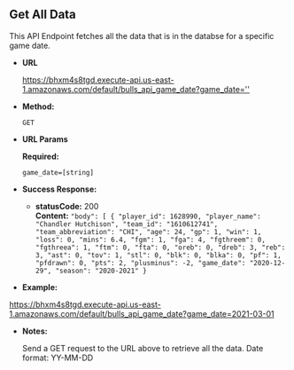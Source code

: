 **Get All Data**
----
  This API Endpoint fetches all the data that is in the databse for a specific game date.
  
* **URL**

  <https://bhxm4s8tgd.execute-api.us-east-1.amazonaws.com/default/bulls_api_game_date?game_date=''>

* **Method:**
  
  `GET`

  
*  **URL Params**

   **Required:**
 
   `game_date=[string]`


* **Success Response:**
  

  * **statusCode:** 200 <br />
    **Content:** `"body": [
        {
            "player_id": 1628990,
            "player_name": "Chandler Hutchison",
            "team_id": "1610612741",
            "team_abbreviation": "CHI",
            "age": 24,
            "gp": 1,
            "win": 1,
            "loss": 0,
            "mins": 6.4,
            "fgm": 1,
            "fga": 4,
            "fgthreem": 0,
            "fgthreea": 1,
            "ftm": 0,
            "fta": 0,
            "oreb": 0,
            "dreb": 3,
            "reb": 3,
            "ast": 0,
            "tov": 1,
            "stl": 0,
            "blk": 0,
            "blka": 0,
            "pf": 1,
            "pfdrawn": 0,
            "pts": 2,
            "plusminus": -2,
            "game_date": "2020-12-29",
            "season": "2020-2021"
        }`
 

* **Example:**

<https://bhxm4s8tgd.execute-api.us-east-1.amazonaws.com/default/bulls_api_game_date?game_date=2021-03-01>

* **Notes:**

  Send a GET request to the URL above to retrieve all the data. Date format: YY-MM-DD
